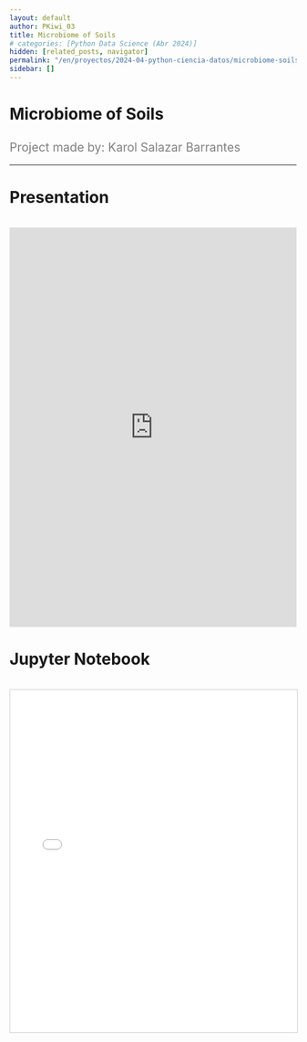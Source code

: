 ```yaml
---
layout: default
author: PKiwi_03
title: Microbiome of Soils
# categories: [Python Data Science (Abr 2024)]
hidden: [related_posts, navigator]
permalink: "/en/proyectos/2024-04-python-ciencia-datos/microbiome-soils.html"
sidebar: []
---
```


# Microbiome of Soils
<h2 style="color: gray; font-weight: normal;">
Project made by:  Karol Salazar Barrantes 
</h2>

---
# Presentation
<br>

<iframe width="100%" height="700" src="https://www.youtube.com/embed/vZLp4XhYPR4?si=P16jXeEAXXdRymif" frameborder="0" allow="accelerometer; autoplay; clipboard-write; encrypted-media; gyroscope; picture-in-picture; web-share" referrerpolicy="strict-origin-when-cross-origin" allowfullscreen></iframe>

<br>

# Jupyter Notebook
<br>
<iframe 
    src="/assets/html/karol_salazar.html" 
    width="100%" 
    height="600" 
    style="border: 1px solid #ccc;"
></iframe>